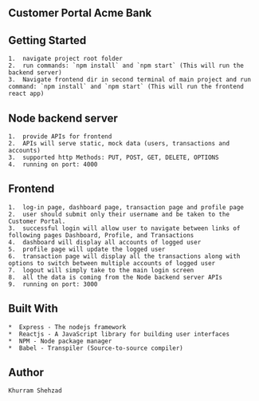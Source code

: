 ## Customer Portal Acme Bank

## Getting Started
    1.  navigate project root folder
    2.  run commands: `npm install` and `npm start` (This will run the backend server)
    3.  Navigate frontend dir in second terminal of main project and run command: `npm install` and `npm start` (This will run the frontend react app)

## Node backend server
    1.  provide APIs for frontend
    2.  APIs will serve static, mock data (users, transactions and accounts)
    3.  supported http Methods: PUT, POST, GET, DELETE, OPTIONS
    4.  running on port: 4000

## Frontend
    1.  log-in page, dashboard page, transaction page and profile page
    2.  user should submit only their username and be taken to the Customer Portal.
    3.  successful login will allow user to navigate between links of following pages Dashboard, Profile, and Transactions
    4.  dashboard will display all accounts of logged user
    5.  profile page will update the logged user
    6.  transaction page will display all the transactions along with options to switch between multiple accounts of logged user
    7.  logout will simply take to the main login screen
    8.  all the data is coming from the Node backend server APIs
    9.  running on port: 3000

## Built With
    *  Express - The nodejs framework
    *  Reactjs - A JavaScript library for building user interfaces
    *  NPM - Node package manager
    *  Babel - Transpiler (Source-to-source compiler)

## Author
    Khurram Shehzad